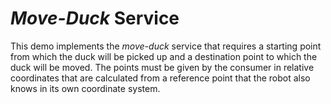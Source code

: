 # *Move-Duck* Service

This demo implements the *move-duck* service that requires a starting point from which the duck will be picked up and a destination point to which the duck will be moved. The points must be given by the consumer in relative coordinates that are calculated from a reference point that the robot also knows in its own coordinate system.
